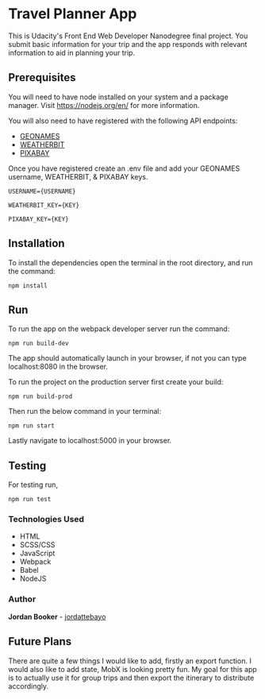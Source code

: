 # Travel Planner App

This is Udacity's Front End Web Developer Nanodegree final project. You submit basic information for your trip and the app responds with relevant information to aid in planning your trip.



## Prerequisites

You will need to have node installed on your system and a package manager. Visit https://nodejs.org/en/ for more information.

You will also need to have registered with the following API endpoints:

* [GEONAMES](http://www.geonames.org/export/web-services.html)
* [WEATHERBIT](https://www.weatherbit.io/account/create)
*  [PIXABAY](https://pixabay.com/api/docs/)

Once you have registered create an .env file and add your GEONAMES username, WEATHERBIT, & PIXABAY keys.

```
USERNAME={USERNAME}

WEATHERBIT_KEY={KEY}

PIXABAY_KEY={KEY}
```



## Installation

To install the dependencies open the terminal in the root directory, and run the command:

```
npm install
```



## Run

To run the app on the webpack developer server run the command:

```
npm run build-dev
```
The app should automatically launch in your browser, if not you can type localhost:8080 in the browser.

To run the project on the production server first create your build:

```
npm run build-prod
```

Then run the below command in your terminal:

```
npm run start
```

Lastly navigate to localhost:5000 in your browser.



## Testing

For testing run,

```
npm run test
```



### Technologies Used

- HTML
- SCSS/CSS
- JavaScript
- Webpack
- Babel
- NodeJS

### Author

**Jordan Booker** - [jordattebayo](https://jordanbooker.com)

## Future Plans

There are quite a few things I would like to add, firstly an export function. I would also like to add state, MobX is looking pretty fun. My goal for this app is to actually use it for group trips and then export the itinerary to distribute accordingly.
